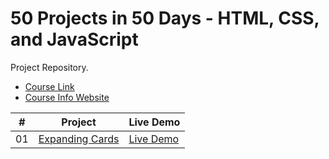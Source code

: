 # 50 Projects in 50 Days - HTML, CSS, and JavaScript

Project Repository.

- [Course Link](https://www.udemy.com/course/50-projects-50-days)
- [Course Info Website](https://50projects50days.com)

| # | Project | Live Demo |
| :-: | ----------- | -------- |
| 01 | [Expanding Cards](https://github.com/vipuljain08/50Projects50Days/tree/master/expanding-cards) | [Live Demo](https://50projects50days.com/projects/expanding-cards/) 